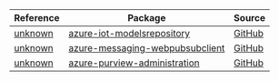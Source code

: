 | Reference | Package | Source |
|---|---|---|
|[unknown](iot-modelsrepository-readme.md)|[azure-iot-modelsrepository](https://pypi.org/project/azure-iot-modelsrepository)|[GitHub](https://github.com/Azure/azure-sdk-for-python/blob/main/sdk/modelsrepository/azure-iot-modelsrepository)|
|[unknown](messaging-webpubsubclient-readme.md)|[azure-messaging-webpubsubclient](https://pypi.org/project/azure-messaging-webpubsubclient)|[GitHub](https://github.com/Azure/azure-sdk-for-python/blob/main/sdk/webpubsub/azure-messaging-webpubsubclient)|
|[unknown](purview-administration-readme.md)|[azure-purview-administration](https://pypi.org/project/azure-purview-administration)|[GitHub](https://github.com/Azure/azure-sdk-for-python/blob/main/sdk/purview/azure-purview-administration)|

